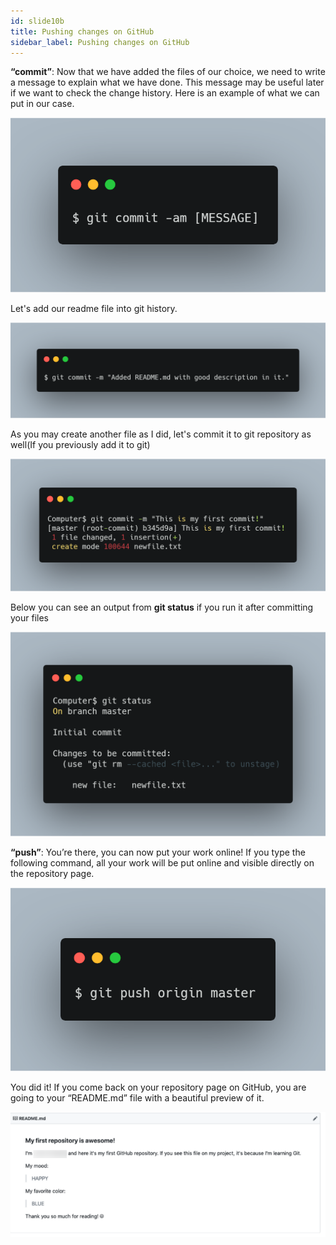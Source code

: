```yaml
---
id: slide10b
title: Pushing changes on GitHub
sidebar_label: Pushing changes on GitHub
---
```



**“commit”**: Now that we have added the files of our choice, we need to write a message to explain what we have done. This message may be useful later if we want to check the change history. Here is an example of what we can put in our case.

![xxx](https://raw.githubusercontent.com/ChickenKyiv/awesome-git-article/master/img/carbon/d-git-commit.png)



<!-- `$ git commit -m "Added README.md with good description in it."` -->

Let's add our readme file into git history.

![xxx](https://raw.githubusercontent.com/ChickenKyiv/awesome-git-article/master/img/carbon/a-008-git-commit-readme.png)

As you may create another file as I did, let's commit it to git repository as well(If you previously add it to git)

![xxx](https://raw.githubusercontent.com/ChickenKyiv/awesome-git-article/master/img/carbon/b-06-git-commit.png)




Below you can see an output from **git status** if you run it after committing your files

![xxx](https://raw.githubusercontent.com/ChickenKyiv/awesome-git-article/master/img/carbon/b-05-git-status-after-commit.png)



**“push”**: You’re there, you can now put your work online! If you type the following command, all your work will be put online and visible directly on the repository page.



![xxx](https://raw.githubusercontent.com/ChickenKyiv/awesome-git-article/master/img/carbon/a-009-git-push-origin-mster.png)

<!-- ![xxx](https://raw.githubusercontent.com/ChickenKyiv/awesome-git-article/master/img/carbon/b-09-git-push-origin.png) -->


You did it! If you come back on your repository page on GitHub, you are going to your “README.md” file with a beautiful preview of it.


![xxx](https://raw.githubusercontent.com/ChickenKyiv/awesome-git-article/master/img/b-10-a.png)
